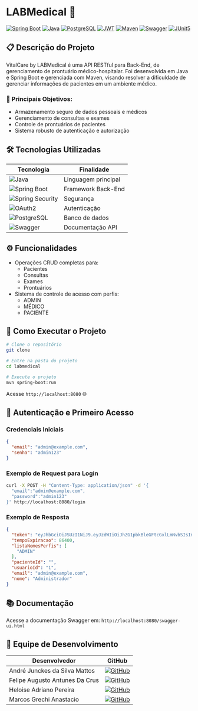 # LABMedical 🏥

[![Spring Boot](https://img.shields.io/badge/Spring_Boot-3.x-6DB33F?style=for-the-badge&logo=spring-boot)](https://spring.io/projects/spring-boot)
[![Java](https://img.shields.io/badge/Java-21-ED8B00?style=for-the-badge&logo=openjdk&logoColor=white)](https://www.java.com/)
[![PostgreSQL](https://img.shields.io/badge/PostgreSQL-316192?style=for-the-badge&logo=postgresql&logoColor=white)](https://www.postgresql.org/)
[![JWT](https://img.shields.io/badge/JWT-000000?style=for-the-badge&logo=json-web-tokens&logoColor=white)](https://jwt.io/)
[![Maven](https://img.shields.io/badge/Maven-C71A36?style=for-the-badge&logo=apache-maven&logoColor=white)](https://maven.apache.org/)
[![Swagger](https://img.shields.io/badge/Swagger-85EA2D?style=for-the-badge&logo=swagger&logoColor=black)](https://swagger.io/)
[![JUnit5](https://img.shields.io/badge/JUnit5-25A162?style=for-the-badge&logo=junit5&logoColor=white)](https://junit.org/junit5/)

## 📋 Descrição do Projeto

VitalCare by LABMedical é uma API RESTful para Back-End, de gerenciamento de prontuário médico-hospitalar.
Foi desenvolvida em Java e Spring Boot e gerenciada com Maven, visando resolver a dificuldade de gerenciar informações de pacientes em um ambiente médico.

### 🎯 Principais Objetivos:
- Armazenamento seguro de dados pessoais e médicos
- Gerenciamento de consultas e exames
- Controle de prontuários de pacientes
- Sistema robusto de autenticação e autorização

## 🛠️ Tecnologias Utilizadas

<div align="left-align">

| Tecnologia                                                                                                                     | Finalidade          |
|--------------------------------------------------------------------------------------------------------------------------------|---------------------|
| ![Java](https://img.shields.io/badge/Java-ED8B00?style=flat-square&logo=openjdk&logoColor=white)                               | Linguagem principal |
| ![Spring Boot](https://img.shields.io/badge/Spring_Boot-6DB33F?style=flat-square&logo=spring-boot&logoColor=white)             | Framework Back-End  |
| ![Spring Security](https://img.shields.io/badge/Spring_Security-6DB33F?style=flat-square&logo=spring-security&logoColor=white) | Segurança           |
| ![OAuth2](https://img.shields.io/badge/OAuth2-2F2F2F?style=flat-square&logo=oauth&logoColor=white)                             | Autenticação        |
| ![PostgreSQL](https://img.shields.io/badge/PostgreSQL-316192?style=flat-square&logo=postgresql&logoColor=white)                | Banco de dados      |
| ![Swagger](https://img.shields.io/badge/Swagger-85EA2D?style=flat-square&logo=swagger&logoColor=black)                         | Documentação API    |

</div>

## ⚙️ Funcionalidades

- Operações CRUD completas para:
  - Pacientes
  - Consultas
  - Exames
  - Prontuários
- Sistema de controle de acesso com perfis:
  - ADMIN
  - MÉDICO
  - PACIENTE

## 🚀 Como Executar o Projeto

```bash
# Clone o repositório
git clone 

# Entre na pasta do projeto
cd labmedical

# Execute o projeto
mvn spring-boot:run
```

Acesse `http://localhost:8080` 🌐

## 🔑 Autenticação e Primeiro Acesso

### Credenciais Iniciais
```json
{
  "email": "admin@example.com",
  "senha": "admin123"
}
```

### Exemplo de Request para Login

```bash
curl -X POST -H "Content-Type: application/json" -d '{
  "email":"admin@example.com",
  "password":"admin123"
}' http://localhost:8080/login
```

### Exemplo de Resposta

```json
{
  "token": "eyJhbGciOiJSUzI1NiJ9.eyJzdWIiOiJhZG1pbkBleGFtcGxlLmNvbSIsImV4cCI6MTczMDg0NjU0OCwicGFjaWVudGVJZCI6IiIsImlhdCI6MTczMDc2MDE0OCwic2NvcGUiOiJBRE1JTiJ9.OQQjTC0JcCgk7AGRXcbU7sMBfSAqd44MuahpMm4Agito_QphcrWAkab_QlghSLe4Bw4NVuVpQ0laH2-YFeabMdMfHUNWClojkBd86nsfHNzsXMMn2ax1PO_kslj7qODT4tu5W20NDyz33l6O4EYy9NX9On9jFu4740PVn2sq3VahNWbCPi9puU8XsqEjsP8VDwZCe0fJGfznBl4pj0B2a9-rGSxtuqA9nx8hlOoOrLDZ0mIAMTK8axaw35UIhKmkP-v0dzO8nOKwPLn0MN084uEetiyqb4HiTU6s1SQdEcKD0oyPxuzicCW0FowIx8lXJNvtQVopA5tbEgjbZvuhiw",
  "tempoExpiracao": 86400,
  "listaNomesPerfis": [
    "ADMIN"
  ],
  "pacienteId": "",
  "usuarioId": "1",
  "email": "admin@example.com",
  "nome": "Administrador"
}
```

## 📚 Documentação

Acesse a documentação Swagger em: `http://localhost:8080/swagger-ui.html`

## 👥 Equipe de Desenvolvimento

<div align="left-align">

| Desenvolvedor                   | GitHub                                                                                                                                    |
|---------------------------------|-------------------------------------------------------------------------------------------------------------------------------------------|
| André Junckes da Silva Mattos   | [![GitHub ](https://img.shields.io/badge/GitHub-100000?style=flat-square&logo=github&logoColor=white)](https://github.com/andrejsmattos)  |
| Felipe Augusto Antunes Da Crus  | [![GitHub ](https://img.shields.io/badge/GitHub-100000?style=flat-square&logo=github&logoColor=white)](https://github.com/AFelipeAntunes) |
| Heloise Adriano Pereira         | [![GitHub ](https://img.shields.io/badge/GitHub-100000?style=flat-square&logo=github&logoColor=white)](https://github.com/heloiseap)      |
| Marcos Grechi Anastacio         | [![GitHub ](https://img.shields.io/badge/GitHub-100000?style=flat-square&logo=github&logoColor=white)](https://github.com/MarcosGrechi)   |

</div>
